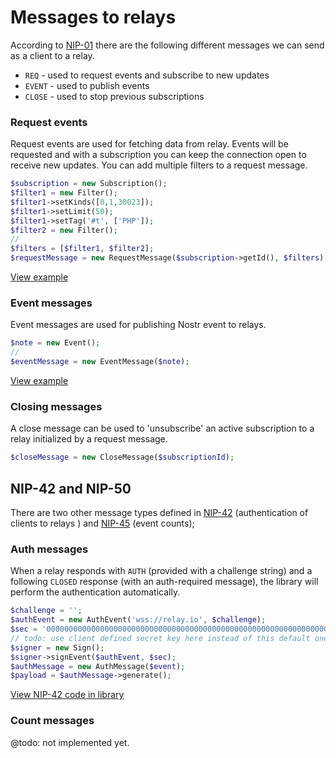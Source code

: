 # Messages to relays

According to [NIP-01](https://github.com/nostr-protocol/nips/blob/master/01.md#from-client-to-relay-sending-events-and-creating-subscriptions) there are the following different messages we can send as a client to a relay.

* `REQ` - used to request events and subscribe to new updates
* `EVENT` - used to publish events 
* `CLOSE` - used to stop previous subscriptions

### Request events
Request events are used for fetching data from relay. Events will be requested and with a subscription you can keep the connection open to receive new updates.
You can add multiple filters to a request message.

```php
$subscription = new Subscription();
$filter1 = new Filter();
$filter1->setKinds([0,1,30023]);
$filter1->setLimit(50);
$filter1->setTag('#t', ['PHP']);
$filter2 = new Filter();
//
$filters = [$filter1, $filter2];
$requestMessage = new RequestMessage($subscription->getId(), $filters);
```
[View example](https://github.com/nostrver-se/nostr-php/blob/main/src/Examples/request-events-filtered-with-tags.php)

### Event messages
Event messages are used for publishing Nostr event to relays.

```php
$note = new Event();
// 
$eventMessage = new EventMessage($note);
```

[View example](https://github.com/nostrver-se/nostr-php/blob/main/src/Examples/publish-event.php)

### Closing messages
A close message can be used to 'unsubscribe' an active subscription to a relay initialized by a request message.

```php
$closeMessage = new CloseMessage($subscriptionId);
```

## NIP-42 and NIP-50

There are two other message types defined in [NIP-42](https://github.com/nostr-protocol/nips/blob/master/42.md) (authentication of clients to relays
) and [NIP-45](https://github.com/nostr-protocol/nips/blob/master/45.md) (event counts);

### Auth messages

When a relay responds with `AUTH` (provided with a challenge string) and a following `CLOSED` response (with an auth-required message), the library will perform the authentication automatically.  

```php
$challenge = '';
$authEvent = new AuthEvent('wss://relay.io', $challenge);
$sec = '0000000000000000000000000000000000000000000000000000000000000001';
// todo: use client defined secret key here instead of this default one
$signer = new Sign();
$signer->signEvent($authEvent, $sec);
$authMessage = new AuthMessage($event);
$payload = $authMessage->generate();
```

[View NIP-42 code in library](https://github.com/nostrver-se/nostr-php/blob/main/src/Request/Request.php#L153)

### Count messages

@todo: not implemented yet.